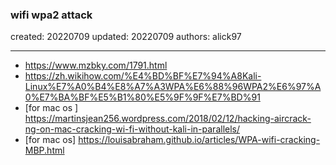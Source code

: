### wifi wpa2 attack

created: 20220709 updated: 20220709 authors: alick97

---

- https://www.mzbky.com/1791.html
- https://zh.wikihow.com/%E4%BD%BF%E7%94%A8Kali-Linux%E7%A0%B4%E8%A7%A3WPA%E6%88%96WPA2%E6%97%A0%E7%BA%BF%E5%B1%80%E5%9F%9F%E7%BD%91
- [for mac os ] https://martinsjean256.wordpress.com/2018/02/12/hacking-aircrack-ng-on-mac-cracking-wi-fi-without-kali-in-parallels/
- [for mac os] https://louisabraham.github.io/articles/WPA-wifi-cracking-MBP.html